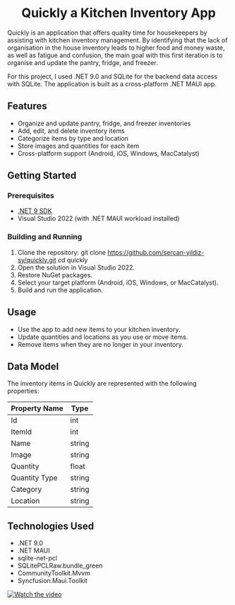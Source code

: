 <h1 align="center">Quickly a Kitchen Inventory App</h1>


Quickly is an application that offers quality time for housekeepers by assisting with kitchen inventory management. 
By identifying that the lack of organisation in the house inventory leads to higher food and money waste, as well as fatigue and confusion, the main goal with this first iteration is to organise and update the pantry, fridge, and freezer.


For this project, I used .NET 9.0 and SQLite for the backend data access with SQLite. The application is built as a cross-platform .NET MAUI app. 

## Features

- Organize and update pantry, fridge, and freezer inventories
- Add, edit, and delete inventory items
- Categorize items by type and location
- Store images and quantities for each item
- Cross-platform support (Android, iOS, Windows, MacCatalyst)

## Getting Started

### Prerequisites

- [.NET 9 SDK](https://dotnet.microsoft.com/download/dotnet/9.0)
- Visual Studio 2022 (with .NET MAUI workload installed)

### Building and Running

1. Clone the repository: 
	git clone https://github.com/sercan-yildiz-sy/quickly.git 
	cd quickly
2. Open the solution in Visual Studio 2022.
3. Restore NuGet packages.
4. Select your target platform (Android, iOS, Windows, or MacCatalyst).
5. Build and run the application.

## Usage

- Use the app to add new items to your kitchen inventory.
- Update quantities and locations as you use or move items.
- Remove items when they are no longer in your inventory.

## Data Model

The inventory items in Quickly are represented with the following properties:

| Property Name   | Type     |
|----------------|----------|
| Id             | int      |
| ItemId         | int      |
| Name           | string   |
| Image          | string   |
| Quantity       | float    |
| Quantity Type  | string   |
| Category       | string   |
| Location       | string   |


## Technologies Used

- .NET 9.0
- .NET MAUI
- sqlite-net-pcl
- SQLitePCLRaw.bundle_green
- CommunityToolkit.Mvvm
- Syncfusion.Maui.Toolkit

[![Watch the video](https://img.youtube.com/vi/dak9Aag-XDw/hqdefault.jpg)](https://youtu.be/dak9Aag-XDw)
